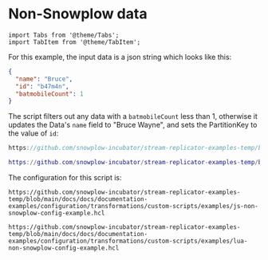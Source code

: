 # Non-Snowplow data

```mdx-code-block
import Tabs from '@theme/Tabs';
import TabItem from '@theme/TabItem';
```

For this example, the input data is a json string which looks like this: 

```json
{
  "name": "Bruce",
  "id": "b47m4n",
  "batmobileCount": 1
}
```

The script filters out any data with a `batmobileCount` less than 1, otherwise it updates the Data's `name` field to "Bruce Wayne", and sets the PartitionKey to the value of `id`:

<Tabs groupId="platform">
  <TabItem value="js" label="Javascript" default>

```js reference
https://github.com/snowplow-incubator/stream-replicator-examples-temp/blob/main/docs/docs/documentation-examples/configuration/transformations/custom-scripts/examples/js-non-snowplow-script-example.js
```

  </TabItem>
  <TabItem value="lua" label="Lua">

```lua reference
https://github.com/snowplow-incubator/stream-replicator-examples-temp/blob/main/docs/docs/documentation-examples/configuration/transformations/custom-scripts/examples/lua-non-snowplow-script-example.lua
```

  </TabItem>
</Tabs>

The configuration for this script is:

<Tabs groupId="platform">
  <TabItem value="js" label="Javascript" default>

```hcl reference
https://github.com/snowplow-incubator/stream-replicator-examples-temp/blob/main/docs/docs/documentation-examples/configuration/transformations/custom-scripts/examples/js-non-snowplow-config-example.hcl
```

  </TabItem>
  <TabItem value="lua" label="Lua">

```hcl reference
https://github.com/snowplow-incubator/stream-replicator-examples-temp/blob/main/docs/docs/documentation-examples/configuration/transformations/custom-scripts/examples/lua-non-snowplow-config-example.hcl
```

  </TabItem>
</Tabs>
